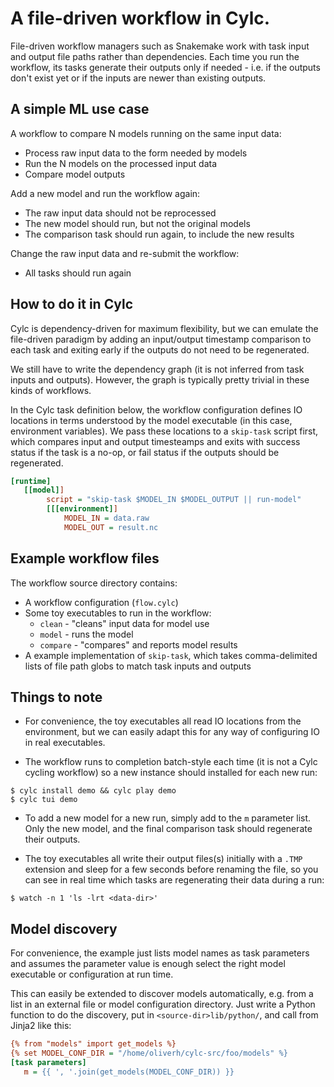 # A file-driven workflow in Cylc.

File-driven workflow managers such as Snakemake work with task input and output
file paths rather than dependencies. Each time you run the workflow, its tasks
generate their outputs only if needed - i.e. if the outputs don't exist yet or
if the inputs are newer than existing outputs.

## A simple ML use case

A workflow to compare N models running on the same input data:
- Process raw input data to the form needed by models
- Run the N models on the processed input data
- Compare model outputs 

Add a new model and run the workflow again:
- The raw input data should not be reprocessed
- The new model should run, but not the original models
- The comparison task should run again, to include the new results

Change the raw input data and re-submit the workflow:
- All tasks should run again

## How to do it in Cylc

Cylc is dependency-driven for maximum flexibility, but we can emulate the
file-driven paradigm by adding an input/output timestamp comparison to each
task and exiting early if the outputs do not need to be regenerated.

We still have to write the dependency graph (it is not inferred from task
inputs and outputs). However, the graph is typically pretty trivial in these
kinds of workflows.

In the Cylc task definition below, the workflow configuration defines IO
locations in terms understood by the model executable (in this case,
environment variables). We pass these locations to a `skip-task` script first,
which compares input and output timesteamps and exits with success status if
the task is a no-op, or fail status if the outputs should be regenerated. 
```ini
[runtime]
   [[model]]
        script = "skip-task $MODEL_IN $MODEL_OUTPUT || run-model"
        [[[environment]]
            MODEL_IN = data.raw
            MODEL_OUT = result.nc
```

## Example workflow files

The workflow source directory contains:
- A workflow configuration (`flow.cylc`)
- Some toy executables to run in the workflow:
  - `clean` - "cleans" input data for model use
  - `model` - runs the model
  - `compare` - "compares" and reports model results
- A example implementation of `skip-task`, which takes comma-delimited lists of
  file path globs to match task inputs and outputs

## Things to note

- For convenience, the toy executables all read IO locations from the
  environment, but we can easily adapt this for any way of configuring IO
  in real executables.

- The workflow runs to completion batch-style each time (it is not a Cylc
  cycling workflow) so a new instance should installed for each new run:
```console
$ cylc install demo && cylc play demo
$ cylc tui demo
```

- To add a new model for a new run, simply add to the `m` parameter list.
  Only the new model, and the final comparison task should regenerate their
  outputs.

- The toy executables all write their output files(s) initially with a `.TMP`
  extension and sleep for a few seconds before renaming the file, so you can
  see in real time which tasks are regenerating their data during a run:
```console
$ watch -n 1 'ls -lrt <data-dir>'
```

## Model discovery

For convenience, the example just lists model names as task parameters and
assumes the parameter value is enough select the right model executable or
configuration at run time.

This can easily be extended to discover models automatically, e.g. from a list
in an external file or model configuration directory. Just write a Python
function to do the discovery, put in `<source-dir>lib/python/`, and call from
Jinja2 like this:

```ini
{% from "models" import get_models %}
{% set MODEL_CONF_DIR = "/home/oliverh/cylc-src/foo/models" %}
[task parameters]
   m = {{ ', '.join(get_models(MODEL_CONF_DIR)) }}
```
